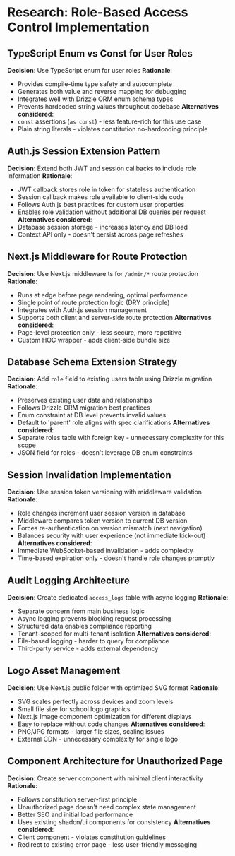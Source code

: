 # Research: Role-Based Access Control Implementation

## TypeScript Enum vs Const for User Roles

**Decision**: Use TypeScript enum for user roles
**Rationale**: 
- Provides compile-time type safety and autocomplete
- Generates both value and reverse mapping for debugging
- Integrates well with Drizzle ORM enum schema types
- Prevents hardcoded string values throughout codebase
**Alternatives considered**: 
- `const` assertions (`as const`) - less feature-rich for this use case
- Plain string literals - violates constitution no-hardcoding principle

## Auth.js Session Extension Pattern

**Decision**: Extend both JWT and session callbacks to include role information
**Rationale**:
- JWT callback stores role in token for stateless authentication
- Session callback makes role available to client-side code
- Follows Auth.js best practices for custom user properties
- Enables role validation without additional DB queries per request
**Alternatives considered**:
- Database session storage - increases latency and DB load
- Context API only - doesn't persist across page refreshes

## Next.js Middleware for Route Protection

**Decision**: Use Next.js middleware.ts for `/admin/*` route protection
**Rationale**:
- Runs at edge before page rendering, optimal performance
- Single point of route protection logic (DRY principle)
- Integrates with Auth.js session management
- Supports both client and server-side route protection
**Alternatives considered**:
- Page-level protection only - less secure, more repetitive
- Custom HOC wrapper - adds client-side bundle size

## Database Schema Extension Strategy

**Decision**: Add `role` field to existing users table using Drizzle migration
**Rationale**:
- Preserves existing user data and relationships
- Follows Drizzle ORM migration best practices
- Enum constraint at DB level prevents invalid values
- Default to 'parent' role aligns with spec clarifications
**Alternatives considered**:
- Separate roles table with foreign key - unnecessary complexity for this scope
- JSON field for roles - doesn't leverage DB enum constraints

## Session Invalidation Implementation

**Decision**: Use session token versioning with middleware validation
**Rationale**:
- Role changes increment user session version in database
- Middleware compares token version to current DB version
- Forces re-authentication on version mismatch (next navigation)
- Balances security with user experience (not immediate kick-out)
**Alternatives considered**:
- Immediate WebSocket-based invalidation - adds complexity
- Time-based expiration only - doesn't handle role changes promptly

## Audit Logging Architecture

**Decision**: Create dedicated `access_logs` table with async logging
**Rationale**:
- Separate concern from main business logic
- Async logging prevents blocking request processing
- Structured data enables compliance reporting
- Tenant-scoped for multi-tenant isolation
**Alternatives considered**:
- File-based logging - harder to query for compliance
- Third-party service - adds external dependency

## Logo Asset Management

**Decision**: Use Next.js public folder with optimized SVG format
**Rationale**:
- SVG scales perfectly across devices and zoom levels
- Small file size for school logo graphics
- Next.js Image component optimization for different displays
- Easy to replace without code changes
**Alternatives considered**:
- PNG/JPG formats - larger file sizes, scaling issues
- External CDN - unnecessary complexity for single logo

## Component Architecture for Unauthorized Page

**Decision**: Create server component with minimal client interactivity
**Rationale**:
- Follows constitution server-first principle
- Unauthorized page doesn't need complex state management
- Better SEO and initial load performance
- Uses existing shadcn/ui components for consistency
**Alternatives considered**:
- Client component - violates constitution guidelines
- Redirect to existing error page - less user-friendly messaging